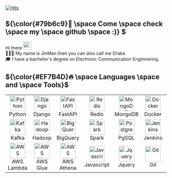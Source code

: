 [![Hits](https://hits.seeyoufarm.com/api/count/incr/badge.svg?url=https%3A%2F%2Fgithub.com%2Fdonghyeok1&count_bg=%23A488EB&title_bg=%235A8AE5&icon=atom.svg&icon_color=%23FFFFFF&title=WELCOME&edge_flat=false)](https://hits.seeyoufarm.com)
<br />
## ${\color{#79b6c9}🦋 \space Come \space check \space my \space github \space :)} $ 
<!-- ### $\textcolor{green}{\text{Hi, Come check my github :)}}$ -->
  Hi there <img src="https://media.giphy.com/media/hvRJCLFzcasrR4ia7z/giphy.gif" width="25px"><br>
  👩🏻‍💻 My name is JinMan then you can also call me Drake.<br>
  🎓 I have a bachelor's degree on Electronic Communication Enginnering.<br>



## ${\color{#EF7B4D}🔥 \space Languages \space and \space Tools}$

<table>
  <tr>
    <td align="center" width="96">
      <a href="#">
        <img src="https://s3.dualstack.us-east-2.amazonaws.com/pythondotorg-assets/media/community/logos/python-logo-only.png" width="48" height="48" alt="Python" />
      </a>
      <br>Python
    </td>
    <td align="center" width="96">
      <a href="#">
        <img src="https://www.djangoproject.com/m/img/logos/django-logo-positive.svg" width="48" height="48" alt="Django" />
      </a>
      <br>Django
    </td>
    <td align="center"  width="96">
      <a href="#">
        <img src="https://cdn.worldvectorlogo.com/logos/fastapi.svg" width="48" height="48" alt="FastAPI" />
      </a>
      <br>FastAPI
    </td>
    <td align="center" width="96">
      <a href="#">
        <img src="https://symbols.getvecta.com/stencil_261/38_redis.ebcdb3d43b.svg" width="48" height="48" alt="Redis" />
      </a>
      <br>Redis
    </td>
    <td align="center" width="96">
      <a href="#">
        <img src="https://www.vectorlogo.zone/logos/mongodb/mongodb-icon.svg" width="48" height="48" alt="MongoDB" />
      </a>
      <br>MongoDB
    </td>
    <td align="center" width="96">
      <a href="#">
        <img src="https://cdn.worldvectorlogo.com/logos/docker-4.svg" width="48" height="48" alt="Docker" />
      </a>
      <br>Docker
    </td>
    <td align="center" width="96">
      <a href="#" >
        <img src="https://upload.wikimedia.org/wikipedia/commons/3/35/Tux.svg" width="48" height="48" alt="Linux" />
      </a>
      <br>Linux
    </td>
    <td align="center" width="96">
      <a href="#">
        <img src="https://cdn.worldvectorlogo.com/logos/google-cloud-2.svg" width="48" height="48" alt="GCP" />
      </a>
      <br>GCP
    </td>
    <td align="center" width="96">
      <a href="#">
        <img src="https://cdn.worldvectorlogo.com/logos/aws-2.svg" width="48" height="48" alt="AWS" />
      </a>
      <br>AWS
    </td>
  </tr>
  <tr>
    <td align="center" width="96">
      <a href="#">
        <img src="https://cdn.worldvectorlogo.com/logos/kafka.svg" width="48" height="48" alt="Kafka" />
      </a>
      <br>Kafka
    </td>
   <td align="center" width="96">
      <a href="#">
        <img src="https://cdn.worldvectorlogo.com/logos/hadoop.svg" width="48" height="48" alt="Hadoop" />
      </a>
      <br>Hadoop
    </td>
   <td align="center" width="96">
      <a href="#">
        <img src="https://cdn.worldvectorlogo.com/logos/google-bigquery-logo-1.svg" width="48" height="48" alt="BigQuery" />
      </a>
      <br>BigQuery
    </td>
   <td align="center" width="96">
      <a href="#">
        <img src="https://cdn.worldvectorlogo.com/logos/apache-spark-5.svg" width="48" height="48" alt="Spark" />
      </a>
      <br>Spark
    </td>
   <td align="center" width="96">
      <a href="#">
        <img src="https://cdn.worldvectorlogo.com/logos/postgresql.svg" width="48" height="48" alt="Postgresql" />
      </a>
      <br>PgSQL
    </td>
   <td align="center" width="96">
      <a href="#">
        <img src="https://cdn.worldvectorlogo.com/logos/jenkins-1.svg" width="48" height="48" alt="Jenkins" />
      </a>
      <br>Jenkins
    </td>
    </td>
   <td align="center" width="96">
      <a href="#">
        <img src="https://cdn.worldvectorlogo.com/logos/kubernets.svg" width="48" height="48" alt="K8s" />
      </a>
      <br>K8s
    </td>
   <td align="center" width="96">
      <a href="#">
        <img src="https://cdn.worldvectorlogo.com/logos/prometheus.svg" width="48" height="48" alt="Prometheus" />
      </a>
      <br>Prometheus
    </td>
   <td align="center" width="96">
      <a href="#">
        <img src="https://cdn.worldvectorlogo.com/logos/grafana.svg" width="48" height="48" alt="Grafana" />
      </a>
      <br>Grafana
    </td>
  </tr>
    <td align="center" width="96">
      <a href="#">
        <img src="https://symbols.getvecta.com/stencil_9/35_aws-lambda.1dedbf8479.svg" width="48" height="48" alt="AWS Lambda" />
      </a>
      <br>AWS Lambda
    </td>
    <td align="center" width="96">
      <a href="#">
        <img src="https://symbols.getvecta.com/stencil_9/43_aws-glue.ef66031230.svg" width="48" height="48" alt="AWS Glue" />
      </a>
      <br>AWS Glue
    </td>
    <td align="center" width="96">
      <a href="#" >
        <img src="https://symbols.getvecta.com/stencil_5/0_aws-athena.bb0d0ced14.svg" width="48" height="48" alt="AWS Athena" />
      </a>
      <br>AWS Athena
    </td>
    <td align="center" width="96">
      <a href="#">
        <img src="https://upload.wikimedia.org/wikipedia/commons/9/99/Unofficial_JavaScript_logo_2.svg" width="48" height="48" alt="Javascript" />
      </a>
      <br>Javascript
    </td>
    <td align="center"  width="96">
      <a href="#">
        <img src="https://symbols.getvecta.com/stencil_25/45_jquery.18209fdd44.svg" width="48" height="48" alt="Jquery" />
      </a>
      <br>Jquery
    </td>
    <td align="center" width="96">
      <a href="#">
        <img src="https://upload.wikimedia.org/wikipedia/commons/e/e0/Git-logo.svg" width="48" height="48" alt="Git" />
      </a>
      <br>Git
    </td>
    <td align="center" width="96">
      <a href="#">
        <img src="https://cdn.worldvectorlogo.com/logos/slack-new-logo.svg" width="48" height="48" alt="Slack" />
      </a>
      <br>Slack
    </td>
    <td align="center" width="96">
      <a href="#">
        <img src="https://cdn.worldvectorlogo.com/logos/notion-2.svg" width="48" height="48" alt="Notion" />
      </a>
      <br>Notion
    </td>
    <td align="center" width="96">
      <a href="#">
        <img src="https://cdn.worldvectorlogo.com/logos/jira-1.svg" width="48" height="48" alt="Jira" />
      </a>
      <br>Jira
    </td>
  </tr>
</table>


